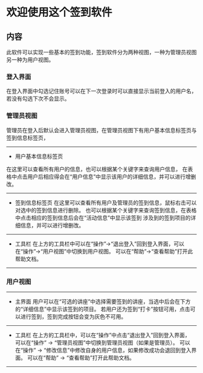 # 欢迎使用这个签到软件

## 内容
此软件可以实现一些基本的签到功能，签到软件分为两种视图，一种为管理员视图另一种为用户视图。

### 登入界面
在登入界面中勾选记住账号可以在下一次登录时可以直接显示当前登入的用户名，若没有勾选下次不会显示。

### 管理员视图
管理员在登入后默认会进入管理员视图，在管理员视图下有用户基本信息标签页与签到信息标签页，

* * *
- 用户基本信息标签页

在这里可以查看所有用户的信息，也可以根据某个关键字来查询用户信息，
在表格中点击用户后相应得会在“用户信息”中显示该用户的详细信息，并可以进行增删改。
* * *

- 签到信息标签页
在这里可以查看所有用户及管理员的签到信息，鼠标右击可以对选中的签到信息进行删除。
也可以根据某个关键字来查询签到信息，在表格中点击相应的签到信息后会在“活动信息”中显示该签到
涉及到的签到项目的详细信息，并可以进行增删改。
* * *

- 工具栏
在上方的工具栏中可以在“操作”->“退出登入”回到登入界面，可以在“操作”->“用户视图”中切换到用户视图。
可以在“帮助”->“查看帮助”打开此帮助文档。
* * *

### 用户视图
* * *
- 主界面
用户可以在“可选的讲座”中选择需要签到的讲座，当选中后会在下方的“详细信息”中显示该签到的项目。
若用户还为签到“打卡”按钮可用，点击可以进行签到，签到完成按钮会变为灰色不可用。
* * *

- 工具栏
在上方的工具栏中，可以在“操作”中点击“退出登入”回到登入界面，
可以在“操作” -> “管理员视图”中切换到管理员视图（如果是管理员）。
可以在“操作” -> “修改信息”中修改自身的用户信息，如果修改成功会退回到登入界面。
可以在“帮助” -> “查看帮助”打开此帮助文档。
* * *
